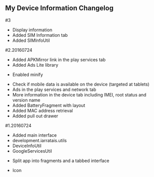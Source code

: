 ## My Device Information Changelog

#3
+ Display information
+ Added SIM Information tab
+ Added SIMInfoUtil

#2.20160724
+ Added APKMirror link in the play services tab
+ Added Ads Lite library
* Enabled minify
+ Check if mobile data is available on the device (targeted at tablets)
+ Ads in the play services and network tab
+ More information in the device tab including IMEI, root status and version name
+ Added BatteryFragment with layout
+ Added MAC address retrieval
+ Added pull out drawer

#1.20160724
+ Added main interface
+ development.iarratais.utils
+ DeviceInfoUtil
+ GoogleServicesUtil
* Split app into fragments and a tabbed interface
+ Icon